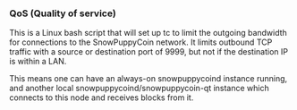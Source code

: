 ### QoS (Quality of service) ###

This is a Linux bash script that will set up tc to limit the outgoing bandwidth for connections to the SnowPuppyCoin network. It limits outbound TCP traffic with a source or destination port of 9999, but not if the destination IP is within a LAN.

This means one can have an always-on snowpuppycoind instance running, and another local snowpuppycoind/snowpuppycoin-qt instance which connects to this node and receives blocks from it.
